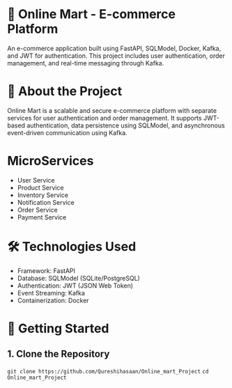 # 🛒 Online Mart - E-commerce Platform

An e-commerce application built using FastAPI, SQLModel, Docker, Kafka, and JWT for authentication. This project includes user authentication, order management, and real-time messaging through Kafka.


# 📖 About the Project

Online Mart is a scalable and secure e-commerce platform with separate services for user authentication and order management. It supports JWT-based authentication, data persistence using SQLModel, and asynchronous event-driven communication using Kafka.

# MicroServices 

- User Service
- Product Service
- Inventory Service 
- Notification Service 
- Order Service 
- Payment Service 

# 🛠️ Technologies Used

- Framework: FastAPI
- Database: SQLModel (SQLite/PostgreSQL)
- Authentication: JWT (JSON Web Token)
- Event Streaming: Kafka
- Containerization: Docker

# 🚀 Getting Started
## 1. Clone the Repository
 
```git clone https://github.com/Qureshihasaan/Online_mart_Project```
```cd Online_mart_Project```